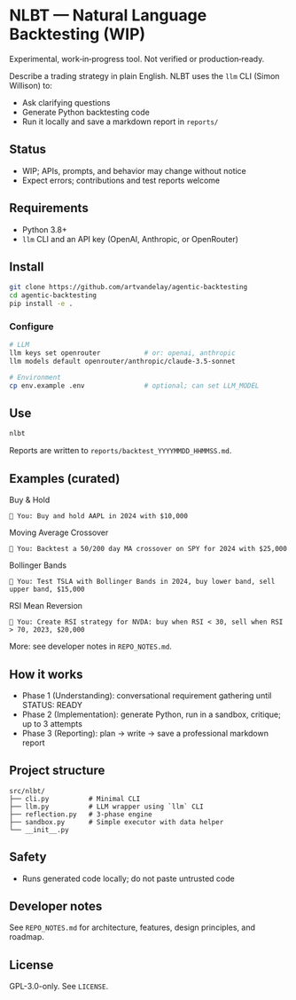 # NLBT — Natural Language Backtesting (WIP)

Experimental, work‑in‑progress tool. Not verified or production‑ready.

Describe a trading strategy in plain English. NLBT uses the `llm` CLI (Simon Willison) to:
- Ask clarifying questions
- Generate Python backtesting code
- Run it locally and save a markdown report in `reports/`

## Status
- WIP; APIs, prompts, and behavior may change without notice
- Expect errors; contributions and test reports welcome

## Requirements
- Python 3.8+
- `llm` CLI and an API key (OpenAI, Anthropic, or OpenRouter)

## Install
```bash
git clone https://github.com/artvandelay/agentic-backtesting
cd agentic-backtesting
pip install -e .
```

### Configure
```bash
# LLM
llm keys set openrouter           # or: openai, anthropic
llm models default openrouter/anthropic/claude-3.5-sonnet

# Environment
cp env.example .env               # optional; can set LLM_MODEL
```

## Use
```bash
nlbt
```
Reports are written to `reports/backtest_YYYYMMDD_HHMMSS.md`.

## Examples (curated)

Buy & Hold
```
💭 You: Buy and hold AAPL in 2024 with $10,000
```

Moving Average Crossover
```
💭 You: Backtest a 50/200 day MA crossover on SPY for 2024 with $25,000
```

Bollinger Bands
```
💭 You: Test TSLA with Bollinger Bands in 2024, buy lower band, sell upper band, $15,000
```

RSI Mean Reversion
```
💭 You: Create RSI strategy for NVDA: buy when RSI < 30, sell when RSI > 70, 2023, $20,000
```

More: see developer notes in `REPO_NOTES.md`.

## How it works
- Phase 1 (Understanding): conversational requirement gathering until STATUS: READY
- Phase 2 (Implementation): generate Python, run in a sandbox, critique; up to 3 attempts
- Phase 3 (Reporting): plan → write → save a professional markdown report

## Project structure
```
src/nlbt/
├── cli.py          # Minimal CLI
├── llm.py          # LLM wrapper using `llm` CLI
├── reflection.py   # 3‑phase engine
├── sandbox.py      # Simple executor with data helper
└── __init__.py
```

## Safety
- Runs generated code locally; do not paste untrusted code

## Developer notes
See `REPO_NOTES.md` for architecture, features, design principles, and roadmap.

## License
GPL-3.0-only. See `LICENSE`.

